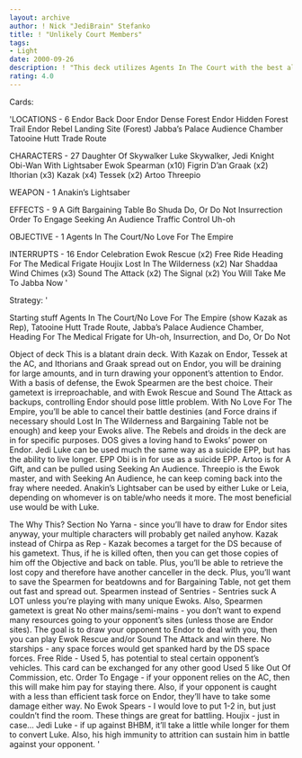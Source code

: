 ```yaml
---
layout: archive
author: ! Nick "JediBrain" Stefanko
title: ! "Unlikely Court Members"
tags:
- Light
date: 2000-09-26
description: ! "This deck utilizes Agents In The Court with the best aliens: Ewoks."
rating: 4.0
---
```

Cards: 

'LOCATIONS - 6
Endor Back Door
Endor Dense Forest
Endor Hidden Forest Trail
Endor Rebel Landing Site (Forest)
Jabba’s Palace Audience Chamber
Tatooine Hutt Trade Route

CHARACTERS - 27
Daughter Of Skywalker
Luke Skywalker, Jedi Knight
Obi-Wan With Lightsaber
Ewok Spearman (x10)
Figrin D’an
Graak (x2)
Ithorian (x3)
Kazak (x4)
Tessek (x2)
Artoo
Threepio

WEAPON - 1
Anakin’s Lightsaber

EFFECTS - 9
A Gift
Bargaining Table
Bo Shuda
Do, Or Do Not
Insurrection
Order To Engage
Seeking An Audience
Traffic Control
Uh-oh

OBJECTIVE - 1
Agents In The Court/No Love For The Empire

INTERRUPTS - 16
Endor Celebration
Ewok Rescue (x2)
Free Ride
Heading For The Medical Frigate
Houjix
Lost In The Wilderness (x2)
Nar Shaddaa Wind Chimes (x3)
Sound The Attack (x2)
The Signal (x2)
You Will Take Me To Jabba Now
'

Strategy: '

Starting stuff
Agents In The Court/No Love For The Empire (show Kazak as Rep), Tatooine Hutt Trade Route, Jabba’s Palace Audience Chamber, Heading For The Medical Frigate for Uh-oh, Insurrection, and Do, Or Do Not

Object of deck
This is a blatant drain deck.  With Kazak on Endor, Tessek at the AC, and Ithorians and Graak spread out on Endor, you will be draining for large amounts, and in turn drawing your opponent’s attention to Endor.
With a basis of defense, the Ewok Spearmen are the best choice.  Their gametext is irreproachable, and with Ewok Rescue and Sound The Attack as backups, controlling Endor should pose little problem.	With No Love For The Empire, you’ll be able to cancel their battle destinies (and Force drains if necessary should Lost In The Wilderness and Bargaining Table not be enough) and keep your Ewoks alive.
The Rebels and droids in the deck are in for specific purposes.  DOS gives a loving hand to Ewoks’ power on Endor.  Jedi Luke can be used much the same way as a suicide EPP, but has the ability to live longer.	EPP Obi is in for use as a suicide EPP.  Artoo is for A Gift, and can be pulled using Seeking An Audience.  Threepio is the Ewok master, and with Seeking An Audience, he can keep coming back into the fray where needed.
Anakin’s Lightsaber can be used by either Luke or Leia, depending on whomever is on table/who needs it more.  The most beneficial use would be with Luke.

The Why This? Section
No Yarna - since you’ll have to draw for Endor sites anyway, your multiple characters will probably get nailed anyhow.
Kazak instead of Chirpa as Rep - Kazak becomes a target for the DS because of his gametext.  Thus, if he is killed often, then you can get those copies of him off the Objective and back on table.  Plus, you’ll be able to retrieve the lost copy and therefore have another canceller in the deck.  Plus, you’ll want to save the Spearmen for beatdowns and for Bargaining Table, not get them out fast and spread out.
Spearmen instead of Sentries - Sentries suck A LOT unless you’re playing with many unique Ewoks.  Also, Spearmen gametext is great
No other mains/semi-mains - you don’t want to expend many resources going to your opponent’s sites (unless those are Endor sites).  The goal is to draw your opponent to Endor to deal with you, then you can play Ewok Rescue and/or Sound The Attack and win there.
No starships - any space forces would get spanked hard by the DS space forces.
Free Ride - Used 5, has potential to steal certain opponent’s vehicles.  This card can be exchanged for any other good Used 5 like Out Of Commission, etc.
Order To Engage - if your opponent relies on the AC, then this will make him pay for staying there.  Also, if your opponent is caught with a less than efficient task force on Endor, they’ll have to take some damage either way.
No Ewok Spears - I would love to put 1-2 in, but just couldn’t find the room.  These things are great for battling.
Houjix - just in case...
Jedi Luke - if up against BHBM, it’ll take a little while longer for them to convert Luke.  Also, his high immunity to attrition can sustain him in battle against your opponent.
'